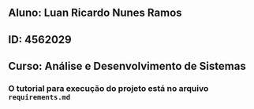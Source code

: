 ## Aluno: Luan Ricardo Nunes Ramos
## ID: 4562029
## Curso: Análise e Desenvolvimento de Sistemas

### O tutorial para execução do projeto está no arquivo `requirements.md`
